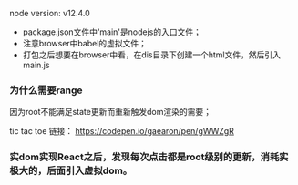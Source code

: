 node version: v12.4.0

- package.json文件中'main'是nodejs的入口文件；
- 注意browser中babel的虚拟文件；
- 打包之后想要在browser中看，在dis目录下创建一个html文件，然后引入main.js


### 为什么需要range
因为root不能满足state更新而重新触发dom渲染的需要；

tic tac toe 链接：
https://codepen.io/gaearon/pen/gWWZgR

### 实dom实现React之后，发现每次点击都是root级别的更新，消耗实极大的，后面引入虚拟dom。
